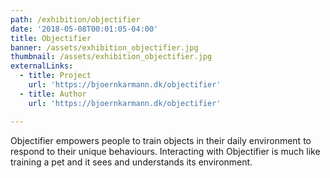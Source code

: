 ```yaml
---
path: /exhibition/objectifier
date: '2018-05-08T00:01:05-04:00'
title: Objectifier
banner: /assets/exhibition_objectifier.jpg
thumbnail: /assets/exhibition_objectifier.jpg
externalLinks: 
  - title: Project
    url: 'https://bjoernkarmann.dk/objectifier'
  - title: Author
    url: 'https://bjoernkarmann.dk/objectifier'

---
```

Objectifier empowers people to train objects in their daily environment to respond to their unique behaviours. Interacting with Objectifier is much like training a pet and it sees and understands its environment.

